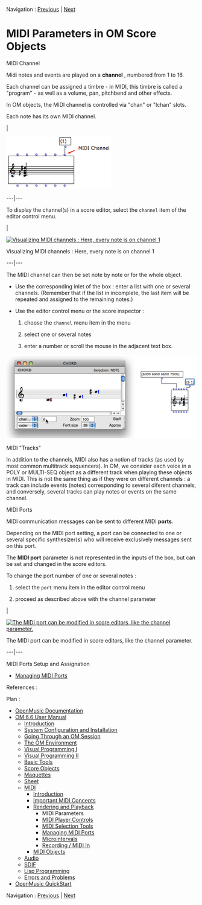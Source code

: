 Navigation : [Previous](MIDI-Playback "page précédente\(Rendering
and Playback\)") | [Next](MIDI-Controls "Next\(MIDI
Player Controls\)")


# MIDI Parameters in OM Score Objects

MIDI Channel

Midi notes and events are played on a **channel** , numbered from 1 to 16.

Each channel can be assigned a timbre - in MIDI, this timbre is called a
"program" - as well as a volume, pan, pitchbend and other effects.

In OM objects, the MIDI channel is controlled via "chan" or "lchan" slots.

Each note has its own MIDI channel.

|

![](../res/inputMIDIchannel.png)  
  
---|---  
  
To display the channel(s) in a score editor, select the `channel` item of the
editor control menu.

|

[![Visualizing MIDI channels : Here, every note is on channel
1](../res/midichannels_1.png)](../res/midichannels.png "Cliquez pour
agrandir")

Visualizing MIDI channels : Here, every note is on channel 1  
  
---|---  
  
The MIDI channel can then be set note by note or for the whole object.

  * Use the corresponding inlet of the box : enter a list with one or several channels. (Remember that if the list in incomplete, the last item will be repeated and assigned to the remaining notes.)

  * Use the editor control menu or the score inspector : 

    1. choose the `channel` menu item in the menu

    2. select one or several notes

    3. enter a number or scroll the mouse in the adjacent text box. 

![](../res/assignmidichannel1.png)

MIDI "Tracks"

In addition to the channels, MIDI also has a notion of tracks (as used by most
common multitrack sequencers). In OM, we consider each voice in a POLY or
MULTI-SEQ object as a different track when playing these objects in MIDI. This
is not the same thing as if they were on different channels : a track can
include events (notes) corresponding to several diferent channels, and
conversely, several tracks can play notes or events on the same channel.

MIDI Ports

MIDI communication messages can be sent to different MIDI **ports**.

Depending on the MIDI port setting, a port can be connected to one or several
specific synthesizer(s) who will receive exclusively messages sent on this
port.

The **MIDI port** parameter is not represented in the inputs of the box, but
can be set and changed in the score editors.

To change the port number of one or several notes :

  1. select the `port` menu item in the editor control menu

  2. proceed as described above with the channel parameter

|

[![The MIDI port can be modified in score editors, like the channel
parameter.](../res/ports_1.png)](../res/ports.png "Cliquez pour agrandir")

The MIDI port can be modified in score editors, like the channel parameter.  
  
---|---  
  
MIDI Ports Setup and Assignation

  * [Managing MIDI Ports](MIDI-Ports)

References :

Plan :

  * [OpenMusic Documentation](OM-Documentation)
  * [OM 6.6 User Manual](OM-User-Manual)
    * [Introduction](00-Sommaire)
    * [System Configuration and Installation](Installation)
    * [Going Through an OM Session](Goingthrough)
    * [The OM Environment](Environment)
    * [Visual Programming I](BasicVisualProgramming)
    * [Visual Programming II](AdvancedVisualProgramming)
    * [Basic Tools](BasicObjects)
    * [Score Objects](ScoreObjects)
    * [Maquettes](Maquettes)
    * [Sheet](Sheet)
    * [MIDI](MIDI)
      * [Introduction](Intro)
      * [Important MIDI Concepts](MIDI-Concepts)
      * [Rendering and Playback](MIDI-Playback)
        * MIDI Parameters
        * [MIDI Player Controls](MIDI-Controls)
        * [MIDI Selection Tools](MIDI-Utils)
        * [Managing MIDI Ports](MIDI-Ports)
        * [Microintervals](Microintervals)
        * [Recording / MIDI In](Record%20MIDI)
      * [MIDI Objects](MIDI-Objects)
    * [Audio](Audio)
    * [SDIF](SDIF)
    * [Lisp Programming](Lisp)
    * [Errors and Problems](errors)
  * [OpenMusic QuickStart](QuickStart-Chapters)

Navigation : [Previous](MIDI-Playback "page précédente\(Rendering
and Playback\)") | [Next](MIDI-Controls "Next\(MIDI
Player Controls\)")

